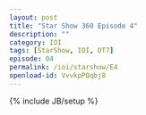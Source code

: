 ```yaml
---
layout: post
title: "Star Show 360 Episode 4"
description: ""
category: IOI
tags: [StarShow, IOI, OT7]
episode: 04
permalink: /ioi/starshow/E4
openload-id: VvvkpPQqbj8
---
```

{% include JB/setup %}
